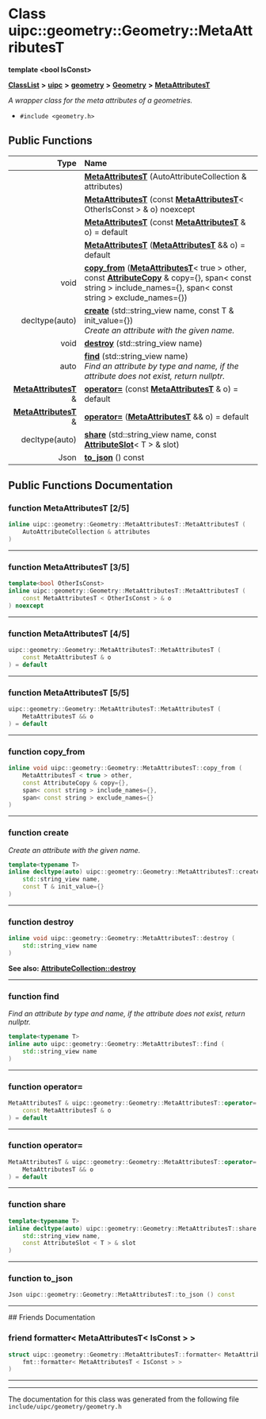 

# Class uipc::geometry::Geometry::MetaAttributesT

**template &lt;bool IsConst&gt;**



[**ClassList**](annotated.md) **>** [**uipc**](namespaceuipc.md) **>** [**geometry**](namespaceuipc_1_1geometry.md) **>** [**Geometry**](classuipc_1_1geometry_1_1_geometry.md) **>** [**MetaAttributesT**](classuipc_1_1geometry_1_1_geometry_1_1_meta_attributes_t.md)



_A wrapper class for the meta attributes of a geometries._ 

* `#include <geometry.h>`





































## Public Functions

| Type | Name |
| ---: | :--- |
|   | [**MetaAttributesT**](#function-metaattributest-25) (AutoAttributeCollection & attributes) <br> |
|   | [**MetaAttributesT**](#function-metaattributest-35) (const [**MetaAttributesT**](classuipc_1_1geometry_1_1_geometry_1_1_meta_attributes_t.md)&lt; OtherIsConst &gt; & o) noexcept<br> |
|   | [**MetaAttributesT**](#function-metaattributest-45) (const [**MetaAttributesT**](classuipc_1_1geometry_1_1_geometry_1_1_meta_attributes_t.md) & o) = default<br> |
|   | [**MetaAttributesT**](#function-metaattributest-55) ([**MetaAttributesT**](classuipc_1_1geometry_1_1_geometry_1_1_meta_attributes_t.md) && o) = default<br> |
|  void | [**copy\_from**](#function-copy_from) ([**MetaAttributesT**](classuipc_1_1geometry_1_1_geometry_1_1_meta_attributes_t.md)&lt; true &gt; other, const [**AttributeCopy**](classuipc_1_1geometry_1_1_attribute_copy.md) & copy={}, span&lt; const string &gt; include\_names={}, span&lt; const string &gt; exclude\_names={}) <br> |
|  decltype(auto) | [**create**](#function-create) (std::string\_view name, const T & init\_value={}) <br>_Create an attribute with the given name._  |
|  void | [**destroy**](#function-destroy) (std::string\_view name) <br> |
|  auto | [**find**](#function-find) (std::string\_view name) <br>_Find an attribute by type and name, if the attribute does not exist, return nullptr._  |
|  [**MetaAttributesT**](classuipc_1_1geometry_1_1_geometry_1_1_meta_attributes_t.md) & | [**operator=**](#function-operator) (const [**MetaAttributesT**](classuipc_1_1geometry_1_1_geometry_1_1_meta_attributes_t.md) & o) = default<br> |
|  [**MetaAttributesT**](classuipc_1_1geometry_1_1_geometry_1_1_meta_attributes_t.md) & | [**operator=**](#function-operator_1) ([**MetaAttributesT**](classuipc_1_1geometry_1_1_geometry_1_1_meta_attributes_t.md) && o) = default<br> |
|  decltype(auto) | [**share**](#function-share) (std::string\_view name, const [**AttributeSlot**](classuipc_1_1geometry_1_1_attribute_slot.md)&lt; T &gt; & slot) <br> |
|  Json | [**to\_json**](#function-to_json) () const<br> |




























## Public Functions Documentation




### function MetaAttributesT [2/5]

```C++
inline uipc::geometry::Geometry::MetaAttributesT::MetaAttributesT (
    AutoAttributeCollection & attributes
) 
```




<hr>



### function MetaAttributesT [3/5]

```C++
template<bool OtherIsConst>
inline uipc::geometry::Geometry::MetaAttributesT::MetaAttributesT (
    const MetaAttributesT < OtherIsConst > & o
) noexcept
```




<hr>



### function MetaAttributesT [4/5]

```C++
uipc::geometry::Geometry::MetaAttributesT::MetaAttributesT (
    const MetaAttributesT & o
) = default
```




<hr>



### function MetaAttributesT [5/5]

```C++
uipc::geometry::Geometry::MetaAttributesT::MetaAttributesT (
    MetaAttributesT && o
) = default
```




<hr>



### function copy\_from 

```C++
inline void uipc::geometry::Geometry::MetaAttributesT::copy_from (
    MetaAttributesT < true > other,
    const AttributeCopy & copy={},
    span< const string > include_names={},
    span< const string > exclude_names={}
) 
```




<hr>



### function create 

_Create an attribute with the given name._ 
```C++
template<typename T>
inline decltype(auto) uipc::geometry::Geometry::MetaAttributesT::create (
    std::string_view name,
    const T & init_value={}
) 
```




<hr>



### function destroy 

```C++
inline void uipc::geometry::Geometry::MetaAttributesT::destroy (
    std::string_view name
) 
```





**See also:** [**AttributeCollection::destroy**](classuipc_1_1geometry_1_1_attribute_collection.md#function-destroy) 



        

<hr>



### function find 

_Find an attribute by type and name, if the attribute does not exist, return nullptr._ 
```C++
template<typename T>
inline auto uipc::geometry::Geometry::MetaAttributesT::find (
    std::string_view name
) 
```




<hr>



### function operator= 

```C++
MetaAttributesT & uipc::geometry::Geometry::MetaAttributesT::operator= (
    const MetaAttributesT & o
) = default
```




<hr>



### function operator= 

```C++
MetaAttributesT & uipc::geometry::Geometry::MetaAttributesT::operator= (
    MetaAttributesT && o
) = default
```




<hr>



### function share 

```C++
template<typename T>
inline decltype(auto) uipc::geometry::Geometry::MetaAttributesT::share (
    std::string_view name,
    const AttributeSlot < T > & slot
) 
```




<hr>



### function to\_json 

```C++
Json uipc::geometry::Geometry::MetaAttributesT::to_json () const
```




<hr>## Friends Documentation





### friend formatter&lt; MetaAttributesT&lt; IsConst &gt; &gt; 

```C++
struct uipc::geometry::Geometry::MetaAttributesT::formatter< MetaAttributesT< IsConst > > (
    fmt::formatter< MetaAttributesT < IsConst > >
) 
```




<hr>

------------------------------
The documentation for this class was generated from the following file `include/uipc/geometry/geometry.h`

